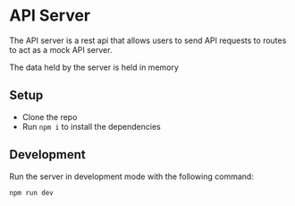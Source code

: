 # API Server

The API server is a rest api that allows users to send API requests to routes to act as a mock API server.

The data held by the server is held in memory

## Setup

- Clone the repo
- Run `npm i` to install the dependencies

## Development

Run the server in development mode with the following command:

```
npm run dev
```
